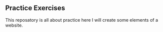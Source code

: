 Practice Exercises
------------------
This reposatory is all about practice here I will create some elements of a website.
